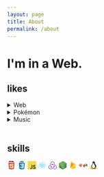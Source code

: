 ```yaml
---
layout: page
title: About
permalink: /about
---
```


# I'm in a Web.

## likes
<details>
  <summary>Web</summary>
  PlayStationよりも、サーバーよりもWebブラウザが好き。<br>
  使いやすさの顕現に興味があり、アクセシビリティやパフォーマンスといった分野への興味が特に強め。
</details>

<details>
  <summary>Pokémon</summary>
  HSHG〜BW2時代に廃人化していた。<br>
  今はエンジョイ勢。<br>
</details>

<details>
  <summary>Music</summary>
  ポップスやメタルが好き。<br>
  特にChildren of BodomやDestrageなどの、キャッチーなフレーズが登場する曲が好き。<br>
</details>
<br>

## skills
<code><img height="20" src="https://raw.githubusercontent.com/github/explore/80688e429a7d4ef2fca1e82350fe8e3517d3494d/topics/html/html.png"></code>
<code><img height="20" src="https://raw.githubusercontent.com/github/explore/80688e429a7d4ef2fca1e82350fe8e3517d3494d/topics/css/css.png"></code>
<code><img height="20" src="https://raw.githubusercontent.com/github/explore/80688e429a7d4ef2fca1e82350fe8e3517d3494d/topics/javascript/javascript.png"></code>
<code><img height="20" src="https://raw.githubusercontent.com/github/explore/80688e429a7d4ef2fca1e82350fe8e3517d3494d/topics/react/react.png"></code>
<code><img height="20" src="https://raw.githubusercontent.com/github/explore/80688e429a7d4ef2fca1e82350fe8e3517d3494d/topics/redux/redux.png"></code>
<code><img height="20" src="https://raw.githubusercontent.com/github/explore/80688e429a7d4ef2fca1e82350fe8e3517d3494d/topics/nodejs/nodejs.png"></code>
<code><img height="20" src="https://raw.githubusercontent.com/github/explore/80688e429a7d4ef2fca1e82350fe8e3517d3494d/topics/firebase/firebase.png"></code>
<code><img height="20" src="https://raw.githubusercontent.com/github/explore/80688e429a7d4ef2fca1e82350fe8e3517d3494d/topics/git/git.png"></code>
<code><img height="20" src="https://raw.githubusercontent.com/github/explore/80688e429a7d4ef2fca1e82350fe8e3517d3494d/topics/linux/linux.png"></code>
